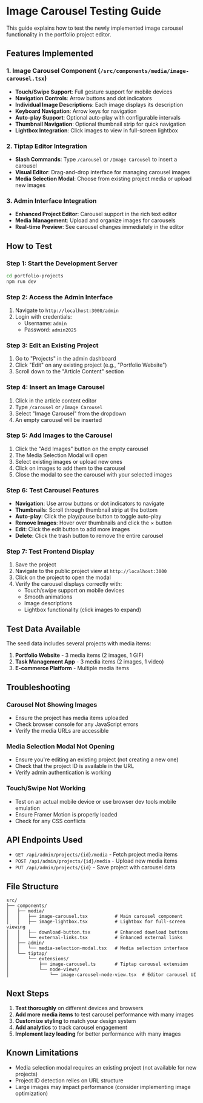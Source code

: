 # Image Carousel Testing Guide

This guide explains how to test the newly implemented image carousel functionality in the portfolio project editor.

## Features Implemented

### 1. Image Carousel Component (`/src/components/media/image-carousel.tsx`)
- **Touch/Swipe Support**: Full gesture support for mobile devices
- **Navigation Controls**: Arrow buttons and dot indicators
- **Individual Image Descriptions**: Each image displays its description
- **Keyboard Navigation**: Arrow keys for navigation
- **Auto-play Support**: Optional auto-play with configurable intervals
- **Thumbnail Navigation**: Optional thumbnail strip for quick navigation
- **Lightbox Integration**: Click images to view in full-screen lightbox

### 2. Tiptap Editor Integration
- **Slash Commands**: Type `/carousel` or `/Image Carousel` to insert a carousel
- **Visual Editor**: Drag-and-drop interface for managing carousel images
- **Media Selection Modal**: Choose from existing project media or upload new images

### 3. Admin Interface Integration
- **Enhanced Project Editor**: Carousel support in the rich text editor
- **Media Management**: Upload and organize images for carousels
- **Real-time Preview**: See carousel changes immediately in the editor

## How to Test

### Step 1: Start the Development Server
```bash
cd portfolio-projects
npm run dev
```

### Step 2: Access the Admin Interface
1. Navigate to `http://localhost:3000/admin`
2. Login with credentials:
   - Username: `admin`
   - Password: `admin2025`

### Step 3: Edit an Existing Project
1. Go to "Projects" in the admin dashboard
2. Click "Edit" on any existing project (e.g., "Portfolio Website")
3. Scroll down to the "Article Content" section

### Step 4: Insert an Image Carousel
1. Click in the article content editor
2. Type `/carousel` or `/Image Carousel`
3. Select "Image Carousel" from the dropdown
4. An empty carousel will be inserted

### Step 5: Add Images to the Carousel
1. Click the "Add Images" button on the empty carousel
2. The Media Selection Modal will open
3. Select existing images or upload new ones
4. Click on images to add them to the carousel
5. Close the modal to see the carousel with your selected images

### Step 6: Test Carousel Features
- **Navigation**: Use arrow buttons or dot indicators to navigate
- **Thumbnails**: Scroll through thumbnail strip at the bottom
- **Auto-play**: Click the play/pause button to toggle auto-play
- **Remove Images**: Hover over thumbnails and click the × button
- **Edit**: Click the edit button to add more images
- **Delete**: Click the trash button to remove the entire carousel

### Step 7: Test Frontend Display
1. Save the project
2. Navigate to the public project view at `http://localhost:3000`
3. Click on the project to open the modal
4. Verify the carousel displays correctly with:
   - Touch/swipe support on mobile devices
   - Smooth animations
   - Image descriptions
   - Lightbox functionality (click images to expand)

## Test Data Available

The seed data includes several projects with media items:

1. **Portfolio Website** - 3 media items (2 images, 1 GIF)
2. **Task Management App** - 3 media items (2 images, 1 video)  
3. **E-commerce Platform** - Multiple media items

## Troubleshooting

### Carousel Not Showing Images
- Ensure the project has media items uploaded
- Check browser console for any JavaScript errors
- Verify the media URLs are accessible

### Media Selection Modal Not Opening
- Ensure you're editing an existing project (not creating a new one)
- Check that the project ID is available in the URL
- Verify admin authentication is working

### Touch/Swipe Not Working
- Test on an actual mobile device or use browser dev tools mobile emulation
- Ensure Framer Motion is properly loaded
- Check for any CSS conflicts

## API Endpoints Used

- `GET /api/admin/projects/{id}/media` - Fetch project media items
- `POST /api/admin/projects/{id}/media` - Upload new media items
- `PUT /api/admin/projects/{id}` - Save project with carousel data

## File Structure

```
src/
├── components/
│   ├── media/
│   │   ├── image-carousel.tsx          # Main carousel component
│   │   ├── image-lightbox.tsx          # Lightbox for full-screen viewing
│   │   ├── download-button.tsx         # Enhanced download buttons
│   │   └── external-links.tsx          # Enhanced external links
│   ├── admin/
│   │   └── media-selection-modal.tsx   # Media selection interface
│   └── tiptap/
│       └── extensions/
│           ├── image-carousel.ts       # Tiptap carousel extension
│           └── node-views/
│               └── image-carousel-node-view.tsx  # Editor carousel UI
```

## Next Steps

1. **Test thoroughly** on different devices and browsers
2. **Add more media items** to test carousel performance with many images
3. **Customize styling** to match your design system
4. **Add analytics** to track carousel engagement
5. **Implement lazy loading** for better performance with many images

## Known Limitations

- Media selection modal requires an existing project (not available for new projects)
- Project ID detection relies on URL structure
- Large images may impact performance (consider implementing image optimization)
